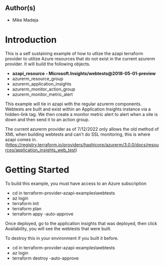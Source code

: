 ## Author(s)
- Mike Madeja

# Introduction 
This is a self sustaining example of how to utlize the azapi terraform provider to utilize Azure resources that do not exist in the current azurerm provider. It will build the following objects.
- **azapi_resource - Microsoft.Insights/webtests@2018-05-01-preview**
- azurerm_resource_group
- azurerm_application_insights
- azurerm_monitor_action_group
- azurerm_monitor_metric_alert

This example will tie in azapi with the regular azurerm components.
Webtests are built and exist within an Application Insights instance via a hidden-link tag. We then create a monitor metric alert to alert when a site is down and then send it to an action group. 

The current azurerm provider as of 7/12/2022 only allows the old method of XML when building webtests and can't do SSL monitoring, this is where azapi comes in. (https://registry.terraform.io/providers/hashicorp/azurerm/3.0.0/docs/resources/application_insights_web_test)

# Getting Started
To build this example, you must have access to an Azure subscription
- cd in terraform-provider-azapi-examples\webtests
- az login
- terraform init
- terraform plan
- terraform appy -auto-approve 

Once deployed, go to the application insights that was deployed, then click Availability, you will see the webtests that were built.

To destroy this in your environment if you built it before.
- cd in terraform-provider-azapi-examples\webtests
- az login
- terraform destroy -auto-approve